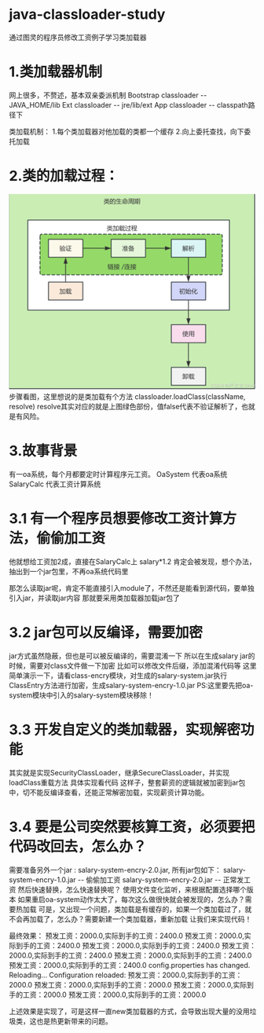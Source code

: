 # java-classloader-study
通过图灵的程序员修改工资例子学习类加载器

# 1.类加载器机制
网上很多，不赘述，基本双亲委派机制
Bootstrap classloader -- JAVA_HOME/lib
Ext classloader -- jre/lib/ext
App classloader -- classpath路径下

类加载机制：
1.每个类加载器对他加载的类都一个缓存
2.向上委托查找，向下委托加载

# 2.类的加载过程：
![img.png](img.png)
步骤看图，这里想说的是类加载有个方法
classloader.loadClass(className, resolve)
resolve其实对应的就是上图绿色部份，值false代表不验证解析了，也就是有风险。

# 3.故事背景
有一oa系统，每个月都要定时计算程序元工资。
OaSystem 代表oa系统
SalaryCalc 代表工资计算系统

# 3.1 有一个程序员想要修改工资计算方法，偷偷加工资
他就想给工资加2成，直接在SalaryCalc上 salary*1.2
肯定会被发现，想个办法，抽出到一个jar包里，不再oa系统代码里

那怎么读取jar呢，肯定不能直接引入module了，不然还是能看到源代码，要单独引入jar，并读取jar内容
那就要采用类加载器加载jar包了

# 3.2 jar包可以反编译，需要加密
jar方式虽然隐蔽，但也是可以被反编译的，需要混淆一下
所以在生成salary jar的时候，需要对class文件做一下加密
比如可以修改文件后缀，添加混淆代码等
这里简单演示一下，请看class-encry模块，对生成的salary-system.jar执行ClassEntry方法进行加密，生成salary-system-encry-1.0.jar
PS:这里要先把oa-system模块中引入的salary-system模块移除！

# 3.3 开发自定义的类加载器，实现解密功能
其实就是实现SecurityClassLoader，继承SecureClassLoader，并实现loadClass重载方法
具体实现看代码
这样子，整套薪资的逻辑就被加密到jar包中，切不能反编译查看，还能正常解密加载，实现薪资计算功能。

# 3.4 要是公司突然要核算工资，必须要把代码改回去，怎么办？
需要准备另外一个jar : salary-system-encry-2.0.jar, 所有jar包如下：
salary-system-encry-1.0.jar  -- 偷偷加工资
salary-system-encry-2.0.jar  -- 正常发工资
然后快速替换，怎么快速替换呢？ 
使用文件变化监听，来根据配置选择哪个版本
如果重启oa-system动作太大了，每次这么做很快就会被发现的，怎么办？需要热加载
可是，又出现一个问题，类加载是有缓存的，如果一个类加载过了，就不会再加载了，怎么办？需要新建一个类加载器，重新加载
让我们来实现代码！

最终效果：
预发工资：2000.0,实际到手的工资：2400.0
预发工资：2000.0,实际到手的工资：2400.0
预发工资：2000.0,实际到手的工资：2400.0
预发工资：2000.0,实际到手的工资：2400.0
预发工资：2000.0,实际到手的工资：2400.0
预发工资：2000.0,实际到手的工资：2400.0
config.properties has changed. Reloading...
Configuration reloaded:
预发工资：2000.0,实际到手的工资：2000.0
预发工资：2000.0,实际到手的工资：2000.0
预发工资：2000.0,实际到手的工资：2000.0
预发工资：2000.0,实际到手的工资：2000.0

上述效果是实现了，可是这样一直new类加载器的方式，会导致出现大量的没用垃圾类，这也是热更新带来的问题。


